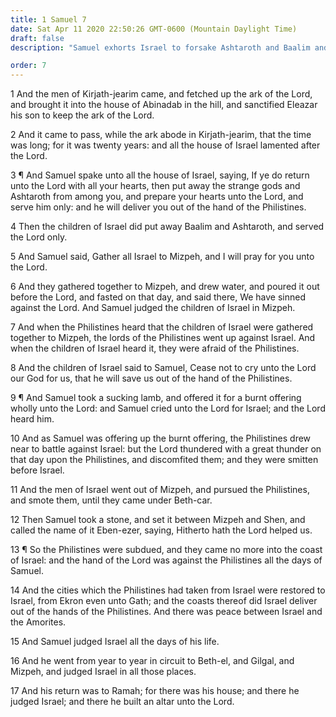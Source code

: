```yaml
---
title: 1 Samuel 7
date: Sat Apr 11 2020 22:50:26 GMT-0600 (Mountain Daylight Time)
draft: false
description: "Samuel exhorts Israel to forsake Ashtaroth and Baalim and serve the Lord—Israel fasts and seeks the Lord—The Philistines are subdued—Samuel judges Israel."

order: 7
---
```

    
1 And the men of Kirjath-jearim came, and fetched up the ark of the Lord, and brought it into the house of Abinadab in the hill, and sanctified Eleazar his son to keep the ark of the Lord.

2 And it came to pass, while the ark abode in Kirjath-jearim, that the time was long; for it was twenty years: and all the house of Israel lamented after the Lord.

3 ¶ And Samuel spake unto all the house of Israel, saying, If ye do return unto the Lord with all your hearts, then put away the strange gods and Ashtaroth from among you, and prepare your hearts unto the Lord, and serve him only: and he will deliver you out of the hand of the Philistines.

4 Then the children of Israel did put away Baalim and Ashtaroth, and served the Lord only.

5 And Samuel said, Gather all Israel to Mizpeh, and I will pray for you unto the Lord.

6 And they gathered together to Mizpeh, and drew water, and poured it out before the Lord, and fasted on that day, and said there, We have sinned against the Lord. And Samuel judged the children of Israel in Mizpeh.

7 And when the Philistines heard that the children of Israel were gathered together to Mizpeh, the lords of the Philistines went up against Israel. And when the children of Israel heard it, they were afraid of the Philistines.

8 And the children of Israel said to Samuel, Cease not to cry unto the Lord our God for us, that he will save us out of the hand of the Philistines.

9 ¶ And Samuel took a sucking lamb, and offered it for a burnt offering wholly unto the Lord: and Samuel cried unto the Lord for Israel; and the Lord heard him.

10 And as Samuel was offering up the burnt offering, the Philistines drew near to battle against Israel: but the Lord thundered with a great thunder on that day upon the Philistines, and discomfited them; and they were smitten before Israel.

11 And the men of Israel went out of Mizpeh, and pursued the Philistines, and smote them, until they came under Beth-car.

12 Then Samuel took a stone, and set it between Mizpeh and Shen, and called the name of it Eben-ezer, saying, Hitherto hath the Lord helped us.

13 ¶ So the Philistines were subdued, and they came no more into the coast of Israel: and the hand of the Lord was against the Philistines all the days of Samuel.

14 And the cities which the Philistines had taken from Israel were restored to Israel, from Ekron even unto Gath; and the coasts thereof did Israel deliver out of the hands of the Philistines. And there was peace between Israel and the Amorites.

15 And Samuel judged Israel all the days of his life.

16 And he went from year to year in circuit to Beth-el, and Gilgal, and Mizpeh, and judged Israel in all those places.

17 And his return was to Ramah; for there was his house; and there he judged Israel; and there he built an altar unto the Lord.
